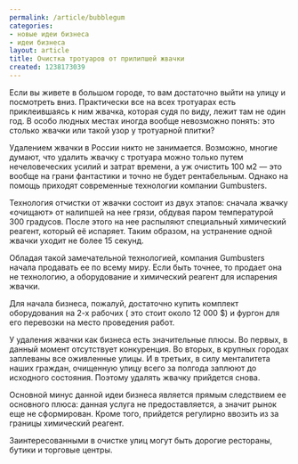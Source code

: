 ```yaml
---
permalink: /article/bubblegum
categories:
- новые идеи бизнеса
- идеи бизнеса
layout: article
title: Очистка тротуаров от прилипшей жвачки
created: 1238173039
---
```

Если вы живете в большом городе, то вам достаточно выйти на улицу и посмотреть вниз. Практически все на всех тротуарах есть приклеившаясь к ним жвачка, которая судя по виду, лежит там не один год. В особо людных местах иногда вообще невозможно понять: это столько жвачки или такой узор у тротуарной плитки?

Удалением жвачки в России никто не занимается. Возможно, многие думают, что удалить жвачку с тротуара можно только путем нечеловеческих усилий и затрат времени, а уж очистить 100 м2 — это вообще на грани фантастики и точно не будет рентабельным. Однако на помощь приходят современные технологии компании Gumbusters.

  
Технология отчистки от жвачки состоит из двух этапов: сначала жвачку «очищают» от налипшей на нее грязи, обдувая паром температурой 300 градусов. После этого на нее распыляют специальный химический реагент, который её испаряет. Таким образом, на устранение одной жвачки уходит не более 15 секунд.  
  
Обладая такой замечательной технологией, компания Gumbusters начала продавать ее по всему миру. Если быть точнее, то продает она не технологию, а оборудование и химический реагент для испарения жвачки.  
  
Для начала бизнеса, пожалуй, достаточно купить комплект оборудования на 2-х рабочих ( это стоит около 12 000 $) и фургон для его перевозки на место проведения работ.  
  
У удаления жвачки как бизнеса есть значительные плюсы. Во первых, в данный момент отсутствует конкуренция. Во вторых, в крупных городах заплеваны все оживленные улицы. И в третьих, в силу менталитета наших граждан, очищенную улицу всего за полгода заплюют до исходного состояния. Поэтому удалять жвачку прийдется снова.  
  
Основной минус данной идеи бизнеса является прямым следствием ее основного плюса: данная услуга не предоставляется, а значит рынок еще не сформирован. Кроме того, прийдется регулирно ввозить из за границы химический реагент.  
  
Заинтересованными в очистке улиц могут быть дорогие рестораны, бутики и торговые центры.  
 
